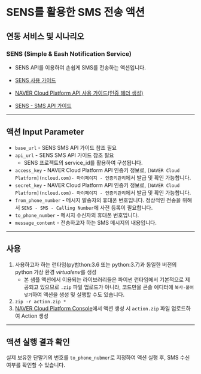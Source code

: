 # SENS를 활용한 SMS 전송 액션
## 연동 서비스 및 시나리오
### SENS (Simple & Eash Notification Service)
+ SENS API를 이용하여 손쉽게 SMS를 전송하는 액션입니다.

+ [SENS 사용 가이드](https://guide.ncloud-docs.com/docs/sens-overview)

+ [NAVER Cloud Platform API 사용 가이드(인증 헤더 생성)](https://api.ncloud-docs.com/docs/common-ncpapi)

+ [SENS - SMS API 가이드](https://api.ncloud-docs.com/docs/ai-application-service-sens-smsv2)

---
## 액션 Input Parameter
+ `base_url` - SENS SMS API 가이드 참조 필요
+ `api_url` - SENS SMS API 가이드 참조 필요
  + SENS 프로젝트의 service_id를 활용하여 구성됩니다. 
+ `access_key` - NAVER Cloud Platform API 인증키 정보로, `[NAVER Cloud Platform](ncloud.com)- 마이페이지 - 인증키관리`에서 발급 및 확인 가능합니다.
+ `secret_key` - NAVER Cloud Platform API 인증키 정보로, `[NAVER Cloud Platform](ncloud.com)- 마이페이지 - 인증키관리`에서 발급 및 확인 가능합니다.
+ `from_phone_number` - 메시지 발송자의 휴대폰 번호입니다. 정상적인 전송을 위해서 `SENS - SMS - Calling Number`에 사전 등록이 필요합니다.
+ `to_phone_number` - 메시지 수신자의 휴대폰 번호입니다.
+ `message_content` - 전송하고자 하는 SMS 메시지의 내용입니다.

---
## 사용
1. 사용하고자 하는 런타임(py법thon:3.6 또는 python:3.7)과 동일한 버전의 python 가상 환경 *virtualenv*를 생성
    + 본 샘플 액션에서 이용되는 라이브러리들은 파이썬 런타임에서 기본적으로 제공되고 있으므로 `.zip` 파일 업로드가 아니라, 코드만을 콘솔 에디터에 `복사-붙여넣기`하여 액션을 생성 및 실행할 수도 있습니다.
2. `zip -r action.zip *`
3. [NAVER Cloud Platform Console](console.ncloud.com)에서 액션 생성 시 `action.zip` 파일 업로드하여 Action 생성

---
## 액션 실행 결과 확인
실제 보유한 단말기의 번호를 `to_phone_nubmer`로 지정하여 액션 실행 후, SMS 수신 여부를 확인할 수 있습니다.